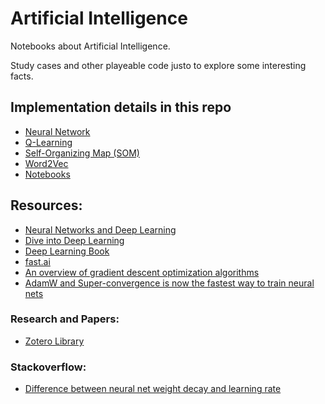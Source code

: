 # Artificial Intelligence

Notebooks about Artificial Intelligence.

Study cases and other playeable code justo to explore some interesting facts.

## Implementation details in this repo

 - [Neural Network](https://github.com/rdenadai/AI-Study-Notebooks/tree/master/code/neural_network)
 - [Q-Learning](https://github.com/rdenadai/AI-Study-Notebooks/tree/master/code/qlearning)
 - [Self-Organizing Map (SOM)](https://github.com/rdenadai/AI-Study-Notebooks/tree/master/code/som)
 - [Word2Vec](https://github.com/rdenadai/AI-Study-Notebooks/tree/master/code/text)
 - [Notebooks](https://github.com/rdenadai/AI-Study-Notebooks/tree/master/code/notebooks)

## Resources:

 - [Neural Networks and Deep Learning](http://neuralnetworksanddeeplearning.com/)
 - [Dive into Deep Learning](https://d2l.ai/)
 - [Deep Learning Book](https://www.deeplearningbook.org/)
 - [fast.ai](https://www.fast.ai/)
 - [An overview of gradient descent optimization algorithms](http://ruder.io/optimizing-gradient-descent/index.html)
 - [AdamW and Super-convergence is now the fastest way to train neural nets ](https://www.fast.ai/2018/07/02/adam-weight-decay/)


### Research and Papers:

 - [Zotero Library](https://www.zotero.org/rdenadai/library)


### Stackoverflow:

 - [Difference between neural net weight decay and learning rate](https://stats.stackexchange.com/a/31334/241240)
